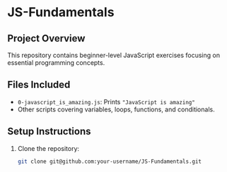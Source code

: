 # JS-Fundamentals

## **Project Overview**
This repository contains beginner-level JavaScript exercises focusing on essential programming concepts.

## **Files Included**
- `0-javascript_is_amazing.js`: Prints `"JavaScript is amazing"`
- Other scripts covering variables, loops, functions, and conditionals.

## **Setup Instructions**
1. Clone the repository:
   ```sh
   git clone git@github.com:your-username/JS-Fundamentals.git

